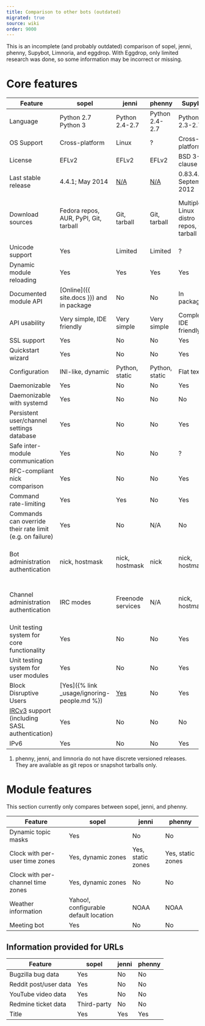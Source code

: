 ```yaml
---
title: Comparison to other bots (outdated)
migrated: true
source: wiki
order: 9000
---
```


This is an incomplete (and probably outdated) comparison of sopel, jenni, phenny, Supybot, Limnoria, and eggdrop. With Eggdrop, only limited research was done, so some information may be incorrect or missing.

# Core features

| Feature                          | sopel            | jenni            | phenny           | Supybot          | Limnoria         | Eggdrop          |
| -------------------------------- | ---------------- | ---------------- | ---------------- | ---------------- | ---------------- | ---------------- |
| Language                         | Python 2.7<br />Python 3 | Python 2.4-2.7 | Python 2.4-2.7 | Python 2.3-2.7   | Python 2.6-2.7<br />Python 3 | C, Tcl           |
| OS Support                       | Cross-platform   | Linux            | ?                | Cross-platform   | Cross-platform   | Cross-platform   |
| License                          | EFLv2            | EFLv2            | EFLv2            | BSD 3-clause     | BSD 3-clause     | GPL              |
| Last stable release              | 4.4.1; May 2014 | [N/A](#note1) | [N/A](#note1)    | 0.83.4.1; September 2012 | [N/A](#note1) | 1.8.1; March 2017 |
| Download sources                 | Fedora repos, AUR, PyPI, Git, tarball | Git, tarball | Git, tarball | Multiple Linux distro repos, Git, tarball | Multiple Linux distro repos, PyPI, Git, tarball | Multiple Linux distro repos, Git, tarball |
| Unicode support                  | Yes              | Limited          | Limited          | ?                | Yes              | Limited          |
| Dynamic module reloading         | Yes              | Yes              | Yes              | Yes              | Yes              | Yes              |
| Documented module API            | [Online]({{ site.docs }}) and in package | No | No | In package | [Online](http://limnoria.readthedocs.io/en/latest/develop/index.html) and in package | No            |
| API usability                    | Very simple, IDE friendly | Very simple | Very simple  | Complex, IDE friendly | ?           | Complex          |
| SSL support                      | Yes              | No               | No               | Yes              | Yes              | Yes              |
| Quickstart wizard                | Yes              | No               | No               | Yes              | Yes              | No               |
| Configuration                    | INI-like, dynamic | Python, static  | Python, static   | Flat text        | Flat text        | Flat text        |
| Daemonizable                     | Yes              | No               | No               | Yes              | Yes              | ?                |
| Daemonizable with systemd        | Yes              | No               | No               | No               | Yes              | Yes              |
| Persistent user/channel settings database | Yes     | No               | No               | Yes              | Yes              | No               |
| Safe inter-module communication  | Yes              | No               | No               | ?                | ?                | No               |
| RFC-compliant nick comparison    | Yes              | No               | No               | Yes              | Yes              | ?                |
| Command rate-limiting            | Yes              | Yes              | No               | Yes              | Yes              | ?                |
| Commands can override their rate limit (e.g. on failure) | Yes | No    | N/A              | No               | No               | ?                |
| Bot administration authentication | nick, hostmask  | nick, hostmask   | nick             | nick, hostmask   | nick, hostmask, GPG, network services | nick, hostmask, telnet  |
| Channel administration authentication | IRC modes   | Freenode services | N/A             | nick, hostmask   | nick, hostmask, GPG, network services | ?                |
| Unit testing system for core functionality | Yes    | No               | No               | Yes              | Yes              | ?                |
| Unit testing system for user modules | Yes          | No               | No               | Yes              | Yes              | ?                |
| Block Disruptive Users           | [Yes]({% link _usage/ignoring-people.md %}) | [Yes](https://github.com/myano/jenni/wiki/Blocks) | No | Yes | Yes | Yes |
| [IRCv3](http://ircv3.org) support (including SASL authentication) | Yes | No | No | No | Yes | With third-party scripts               |
| IPv6                             | Yes              | No               | No               | Yes              | Yes              | Yes              |

1. <span id=note1 />phenny, jenni, and limnoria do not have discrete versioned releases. They are available as git repos or snapshot tarballs only.

# Module features

This section currently only compares between sopel, jenni, and phenny.

| Feature | sopel | jenni | phenny |
| ------- | ------ | ----- | ------ |
| Dynamic topic masks | Yes | No | No |
| Clock with per-user time zones | Yes, dynamic zones | Yes, static zones | Yes, static zones |
| Clock with per-channel time zones | Yes, dynamic zones | No | No |
| Weather information | Yahoo!, configurable default location | NOAA | NOAA |
| Meeting bot | Yes | No | No |


## Information provided for URLs

| Feature | sopel | jenni | phenny |
| ------- | ------ | ----- | ------ |
| Bugzilla bug data | Yes | No | No |
| Reddit post/user data | Yes | No | No |
| YouTube video data | Yes | No | No |
| Redmine ticket data | Third-party | No | No |
| Title | Yes | Yes | Yes |
